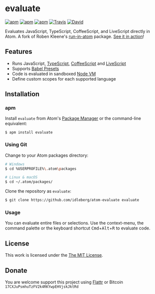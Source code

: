 # evaluate

[![apm](https://img.shields.io/apm/l/evaluate.svg?style=flat-square)](https://atom.io/packages/evaluate)
[![apm](https://img.shields.io/apm/v/evaluate.svg?style=flat-square)](https://atom.io/packages/evaluate)
[![apm](https://img.shields.io/apm/dm/evaluate.svg?style=flat-square)](https://atom.io/packages/evaluate)
[![Travis](https://img.shields.io/travis/idleberg/atom-evaluate.svg?style=flat-square)](https://travis-ci.org/idleberg/atom-evaluate)
[![David](https://img.shields.io/david/dev/idleberg/atom-evaluate.svg?style=flat-square)](https://david-dm.org/idleberg/atom-evaluate?type=dev)

Evaluates JavaScript, TypeScript, CoffeeScript, and LiveScript directly in Atom. A fork of Roben Kleene's [run-in-atom](https://github.com/robenkleene/run-in-atom) package. [See it in action](https://vimeo.com/230280295)!

## Features

- Runs JavaScript, [TypeScript](https://www.typescriptlang.org/), [CoffeeScript](http://coffeescript.org/) and [LiveScript](http://livescript.net/)
- Supports [Babel Presets](https://babeljs.io/docs/plugins/#presets)
- Code is evaluated in sandboxed [Node VM](https://nodejs.org/api/vm.html)
- Define custom scopes for each supported language

## Installation

### apm

Install `evaluate` from Atom's [Package Manager](http://flight-manual.atom.io/using-atom/sections/atom-packages/) or the command-line equivalent:

`$ apm install evaluate`

### Using Git

Change to your Atom packages directory:

```bash
# Windows
$ cd %USERPROFILE%\.atom\packages

# Linux & macOS
$ cd ~/.atom/packages/
```

Clone the repository as `evaluate`:

```bash
$ git clone https://github.com/idleberg/atom-evaluate evaluate
```

### Usage

You can evaluate entire files or selections. Use the context-menu, the command palette or the keyboard shortcut <kbd>Cmd</kbd>+<kbd>Alt</kbd>+<kbd>R</kbd> to evaluate code.

## License

This work is licensed under the [The MIT License](LICENSE.md).

## Donate

You are welcome support this project using [Flattr](https://flattr.com/submit/auto?user_id=idleberg&url=https://github.com/idleberg/atom-evaluate) or Bitcoin `17CXJuPsmhuTzFV2k4RKYwpEHVjskJktRd`
